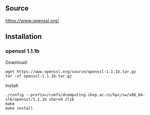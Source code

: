 ## Source

<https://www.openssl.org/>


## Installation

### openssl 1.1.1b

Download:

```
wget https://www.openssl.org/source/openssl-1.1.1b.tar.gz
tar -xf openssl-1.1.1b.tar.gz
```

Install:

```
./config --prefix=/cvmfs/dcomputing.ihep.ac.cn/hpc/sw/x86_64-sl6/openssl/1.1.1b shared zlib
make
make install
```
